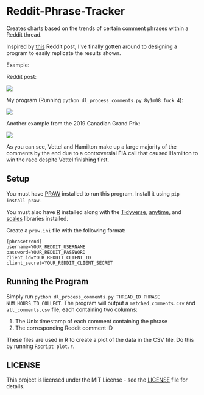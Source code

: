 # Reddit-Phrase-Tracker

Creates charts based on the trends of certain comment phrases within a Reddit thread.

Inspired by [this](https://www.reddit.com/r/dataisbeautiful/comments/8ybsr3/uses_of_the_word_fuck_in_the_rsoccer_match_thread/) Reddit post, I've finally gotten around to designing a program to easily replicate the results shown.

Example:
 
Reddit post:

![](https://i.redd.it/jjy7s72ixj911.png)

My program (Running `python dl_process_comments.py 8y1m08 fuck 4`):  

![](https://imgur.com/inEEHra.png)

Another example from the 2019 Canadian Grand Prix:

![](https://imgur.com/40iREST.png)

As you can see, Vettel and Hamilton make up a large majority of the comments by the end due to a controversial FIA call that caused Hamilton to win the race despite Vettel finishing first.

## Setup

You must have [PRAW](https://praw.readthedocs.io/en/latest/) installed to run this program. Install it using `pip install praw`.

You must also have [R](https://www.r-project.org/) installed along with the [Tidyverse](https://www.tidyverse.org), [anytime](https://github.com/eddelbuettel/anytime), and [scales](https://cran.r-project.org/web/packages/scales/index.html) libraries installed.

Create a `praw.ini` file with the following format:

	[phrasetrend]
	username=YOUR_REDDIT_USERNAME
	password=YOUR_REDDIT_PASSWORD
	client_id=YOUR_REDDIT_CLIENT_ID
	client_secret=YOUR_REDDIT_CLIENT_SECRET  

## Running the Program

Simply run `python dl_process_comments.py THREAD_ID PHRASE NUM_HOURS_TO_COLLECT`. The program will output a `matched_comments.csv` and `all_comments.csv` file, each containing two columns:

1. The Unix timestamp of each comment containing the phrase
2. The corresponding Reddit comment ID

These files are used in R to create a plot of the data in the CSV file. Do this by running `Rscript plot.r`.

## LICENSE

This project is licensed under the MIT License - see the [LICENSE](LICENSE) file for details.

